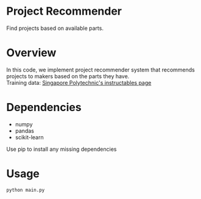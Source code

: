 ﻿# Project Recommender

Find projects based on available parts.

# Overview
In this code, we implement project recommender system that recommends projects to makers based on the parts they have.<br>
Training data: [Singapore Polytechnic's instructables page](https://www.instructables.com/id/Singapore-Polytechnic/)

# Dependencies
* numpy
* pandas
* scikit-learn

Use pip to install any missing dependencies

# Usage
``python main.py``
